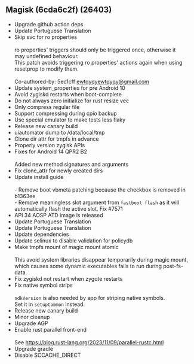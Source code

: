 ## Magisk (6cda6c2f) (26403)
- Upgrade github action deps
- Update Portuguese Translation
- Skip svc for ro properties<br><br>ro properties' triggers should only be triggered once, otherwise it<br>may undefined behaviour.<br>This patch avoids triggering ro properties' actions again when using<br>resetprop to modify them.<br><br>Co-authored-by: 5ec1cff <ewtqyqyewtqyqy@gmail.com>
- Update system_properties for pre Android 10
- Avoid zygiskd restarts when boot-complete
- Do not always zero initialize for rust resize vec
- Only compress regular file
- Support compressing during cpio backup
- Use special emulator to make tests less flaky
- Release new canary build
- uiautomator dump to /data/local/tmp
- Clone dir attr for tmpfs in advance
- Properly version zygisk APIs
- Fixes for Android 14 QPR2 B2<br><br>Added new method signatures and arguments
- Fix clone_attr for newly created dirs
- Update install guide<br><br>- Remove boot vbmeta patching because the checkbox is removed in b1363ee<br>- Remove meaningless slot argument from `fastboot flash` as it will automatically flash the active slot. Fix #7571
- API 34 AOSP ATD image is released
- Update Portuguese Translation
- Update Portuguese Translation
- Update dependencies
- Update selinux to disable validation for policydb
- Make tmpfs mount of magic mount atomic<br><br>This avoid system libraries disappear temporarily during magic mount,<br>which causes some dynamic executables fails to run during post-fs-data.
- Fix zygiskd not restart when zygote restarts
- Fix native symbol strips<br><br>`ndkVersion` is also needed by app for striping native symbols.<br>Set it in `setupCommon` instead.
- Release new canary build
- Minor cleanup
- Upgrade AGP
- Enable rust parallel front-end<br><br>See https://blog.rust-lang.org/2023/11/09/parallel-rustc.html
- Upgrade gradle
- Disable SCCACHE_DIRECT
